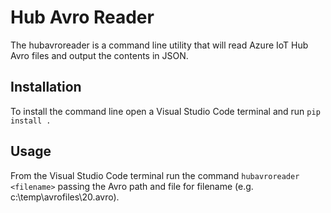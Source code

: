 # Hub Avro Reader

The hubavroreader is a command line utility that will read Azure IoT Hub Avro files and output the contents in JSON.

## Installation

To install the command line open a Visual Studio Code terminal and run `pip install .`

## Usage

From the Visual Studio Code terminal run the command `hubavroreader <filename>` passing the Avro path and file for filename (e.g. c:\temp\avrofiles\20.avro).
